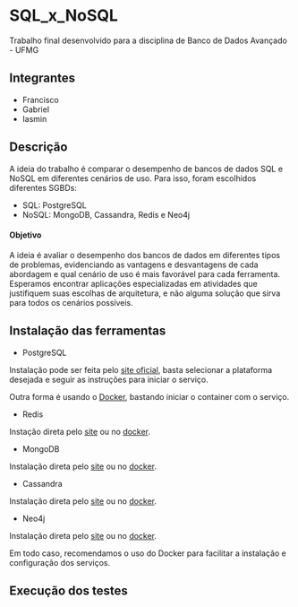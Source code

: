 # SQL_x_NoSQL

Trabalho final desenvolvido para a disciplina de Banco de Dados Avançado - UFMG

## Integrantes
- Francisco
- Gabriel
- Iasmin

## Descrição

A ideia do trabalho é comparar o desempenho de bancos de dados SQL e NoSQL em diferentes cenários de uso. Para isso, foram escolhidos diferentes SGBDs:
- SQL: PostgreSQL
- NoSQL: MongoDB, Cassandra, Redis e Neo4j

#### Objetivo

A ideia é avaliar o desempenho dos bancos de dados em diferentes tipos de problemas, evidenciando as vantagens e desvantagens de cada abordagem e qual cenário de uso é mais favorável para cada ferramenta. Esperamos encontrar aplicações especializadas em atividades que justifiquem suas escolhas de arquitetura, e não alguma solução que sirva para todos os cenários possíveis.

## Instalação das ferramentas

- PostgreSQL

Instalação pode ser feita pelo [site oficial](https://www.postgresql.org/download/), basta selecionar a plataforma desejada e seguir as instruções para iniciar o serviço.

Outra forma é usando o [Docker](https://hub.docker.com/_/postgres), bastando iniciar o container com o serviço.

- Redis

Instação direta pelo [site](https://redis.io/docs/latest/operate/oss_and_stack/install/) ou no [docker](https://hub.docker.com/_/redis).

- MongoDB

Instalação direta pelo [site](https://www.mongodb.com/docs/manual/installation/) ou no [docker](https://hub.docker.com/_/mongo).

- Cassandra

Instalação direta pelo [site](https://cassandra.apache.org/_/download.html) ou no [docker](https://hub.docker.com/_/cassandra).

- Neo4j

Instalação direta pelo [site](https://neo4j.com/docs/operations-manual/current/installation/) ou no [docker](https://hub.docker.com/_/neo4j).

Em todo caso, recomendamos o uso do Docker para facilitar a instalação e configuração dos serviços.

## Execução dos testes

